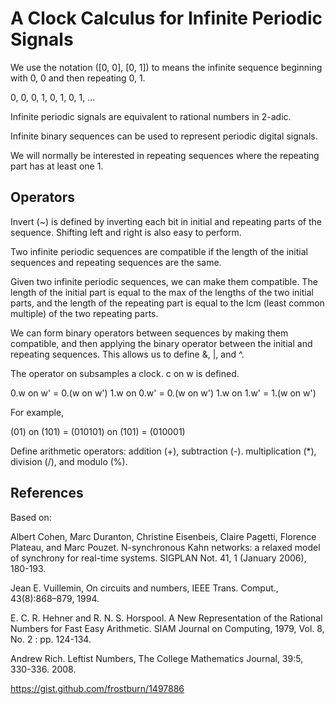 # A Clock Calculus for Infinite Periodic Signals

We use the notation ([0, 0], [0, 1]) to means the infinite sequence
beginning with 0, 0 and then repeating 0, 1. 

0, 0, 0, 1, 0, 1, 0, 1, ...

Infinite periodic signals are equivalent to rational numbers in 2-adic.

Infinite binary sequences can be used to represent 
periodic digital signals.

We will normally be interested in repeating sequences where the
repeating part has at least one 1.

## Operators

Invert (~) is defined by inverting each bit in initial
and repeating parts of the sequence.
Shifting left and right is also easy to perform.

Two infinite periodic sequences are compatible if the length of the
initial sequences and repeating sequences are the same.

Given two infinite periodic sequences, we can make them compatible.
The length of the initial part is equal to the max of the
lengths of the two initial parts, and the length of the
repeating part is equal to the lcm (least common multiple) of
the two repeating parts.

We can form binary operators between sequences by making them compatible,
and then applying the binary operator between the initial and repeating
sequences. This allows us to define &, |, and ^. 

The operator on subsamples a clock. c on w is defined.

0.w on w' = 0.(w on w')
1.w on 0.w' = 0.(w on w')
1.w on 1.w' = 1.(w on w')

For example,

(01) on (101) = (010101) on (101) = (010001)

Define arithmetic operators: addition (+), subtraction (-).
multiplication (*), division (/), and modulo (%).

## References

Based on:

Albert Cohen, Marc Duranton, Christine Eisenbeis,
Claire Pagetti, Florence Plateau, and Marc Pouzet.
N-synchronous Kahn networks: a relaxed model of synchrony for real-time systems.
SIGPLAN Not. 41, 1 (January 2006), 180-193.

Jean E. Vuillemin,
On circuits and numbers,
IEEE Trans. Comput., 43(8):868–879, 1994.

E. C. R. Hehner and R. N. S. Horspool.
A New Representation of the Rational Numbers for Fast Easy Arithmetic.
SIAM Journal on Computing, 1979, Vol. 8, No. 2 : pp. 124-134.

Andrew Rich.
Leftist Numbers,
The College Mathematics Journal, 39:5, 330-336.
2008. 

https://gist.github.com/frostburn/1497886

